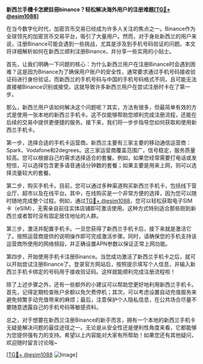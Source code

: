 **新西兰手機卡怎麽註冊binance？轻松解决海外用户的注册难题[[TG💪+ @esim1088](https://t.me/s/esim1088)]**

在当今数字化时代，加密货币交易已经成为许多人关注的焦点之一。Binance作为全球领先的加密货币交易平台，吸引了大量用户。然而，对于身处新西兰的用户来说，注册Binance可能会遇到一些挑战，尤其是涉及到手机号码验证的问题。本文将详细解析如何在新西兰顺利注册Binance，并分享一些实用的小贴士。

首先，让我们明确一下问题的核心：为什么新西兰用户在注册Binance时会遇到困难？这是因为Binance为了确保用户账户的安全性，通常要求通过手机号码接收验证码进行身份验证。而新西兰的手机号码与中国的手机号码格式不同，且可能无法直接被Binance识别或接受。这就导致许多新西兰用户在尝试注册时卡在了第一步。

那么，新西兰用户该如何解决这个问题呢？其实，方法有很多，但最简单有效的方式是使用一张本地的新西兰手机卡。这不仅能够帮助您顺利完成注册流程，还能在后续的交易中提供更便捷的服务。接下来，我们将一步步指导您如何获取和使用新西兰手机卡。

第一步，选择合适的手机卡运营商。新西兰主要有三家主要的移动通信运营商：Spark、Vodafone和2degrees。这三家运营商覆盖范围广，信号稳定，服务质量较高。您可以根据自己的需求选择适合的套餐。例如，如果您经常需要打电话或发短信，可以选择包含更多语音通话分钟数的套餐；如果主要是用来上网，则可以选择流量较大的套餐。

第二步，购买手机卡。目前，您可以通过多种渠道购买新西兰手机卡，包括线下营业厅、超市以及在线平台。其中，在线购买是一个非常方便的选择，因为您可以随时随地完成整个过程。例如，通过[TG💪+ @esim1088](https://t.me/s/esim1088)，您可以轻松获取电子SIM卡（eSIM），无需亲自前往实体店铺即可激活使用。这种方式特别适合那些刚到新西兰或者暂时没有固定居住地址的人群。

第三步，激活并配置手机卡。一旦您获得了新西兰手机卡后，接下来就是激活它了。按照运营商提供的说明操作即可完成激活步骤。同时，请确保您的手机支持该运营商所使用的网络频段，并正确设置APN参数以保证正常上网功能。

第四步，开始使用手机卡注册Binance。当您成功激活了新西兰手机卡之后，就可以开始尝试注册Binance了。登录官方网站后，按照提示填写个人信息，并输入新西兰手机卡绑定的号码用于接收验证码。这样就能顺利完成注册流程啦！

除了上述步骤之外，还有一些额外的小建议可以帮助您更好地利用新西兰手机卡。首先，记得定期检查账户余额以免欠费停机；其次，可以考虑设置自动充值服务来避免频繁手动充值带来的麻烦；最后，注意保护个人隐私信息，在公共场合尽量不要随意透露自己的手机号码等敏感资料。

总之，对于想要在新西兰注册Binance的新手而言，拥有一个本地的新西兰手机卡无疑是解决问题的最佳途径之一。无论是从安全性还是便利性角度来看，它都能够为您提供强有力的支持。希望以上内容能对大家有所帮助！如果您还有其他疑问，欢迎随时留言讨论哦~

[[TG💪+ @esim1088](https://t.me/s/esim1088) ![Image](https://i.postimg.cc/4NQfJmqS/Snipaste-2025-05-13-00-14-12.png)]